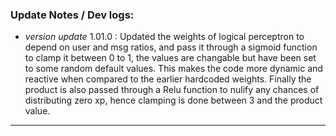 ### Update Notes / Dev logs:
- *version update* 1.01.0 : Updated the weights of logical perceptron to depend on user and msg ratios, and pass it through a sigmoid function to clamp it between 0 to 1, the values are changable but have been set to some random default values. This makes the code more dynamic and reactive when compared to the earlier hardcoded weights. Finally the product is also passed through a Relu function to nulify any chances of distributing zero xp, hence clamping is done between 3 and the product value.
---
